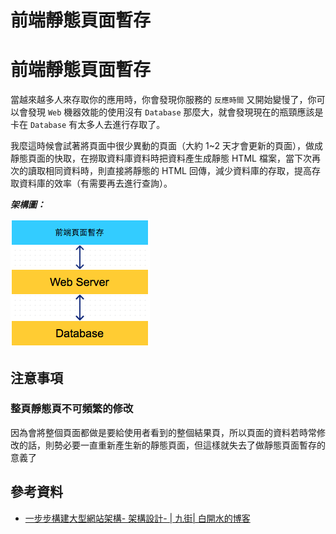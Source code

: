 # 前端靜態頁面暫存

# 前端靜態頁面暫存

當越來越多人來存取你的應用時，你會發現你服務的 `反應時間` 又開始變慢了，你可以會發現 `Web` 機器效能的使用沒有 `Database` 那麼大，就會發現現在的瓶頸應該是卡在 `Database` 有太多人去進行存取了。

我麼這時候會試著將頁面中很少異動的頁面（大約 1~2 天才會更新的頁面），做成靜態頁面的快取，在撈取資料庫資料時把資料產生成靜態 HTML 檔案，當下次再次的讀取相同資料時，則直接將靜態的 HTML 回傳，減少資料庫的存取，提高存取資料庫的效率（有需要再去進行查詢）。

***架構圖：***

![](img/b13f1eda.png)

## 注意事項

### 整頁靜態頁不可頻繁的修改

因為會將整個頁面都做是要給使用者看到的整個結果頁，所以頁面的資料若時常修改的話，則勢必要一直重新產生新的靜態頁面，但這樣就失去了做靜態頁面暫存的意義了

## 參考資料

*   [一步步構建大型網站架構- 架構設計- | 九街| 白開水的博客](http://www.9streets.cn/art-php-489.html)